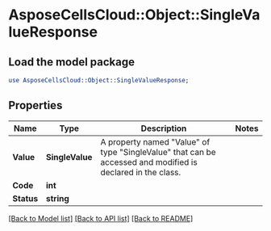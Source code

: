 # AsposeCellsCloud::Object::SingleValueResponse 

## Load the model package
```perl
use AsposeCellsCloud::Object::SingleValueResponse;
```

## Properties
Name | Type | Description | Notes
------------ | ------------- | ------------- | -------------
**Value** | **SingleValue** | A property named "Value" of type "SingleValue" that can be accessed and modified is declared in the class. |
**Code** | **int** |  |
**Status** | **string** |  |  

[[Back to Model list]](../README.md#documentation-for-models) [[Back to API list]](../README.md#documentation-for-api-endpoints) [[Back to README]](../README.md)

